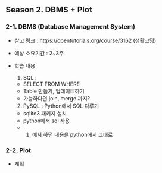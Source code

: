 ## Season 2. DBMS + Plot

### 2-1. DBMS (Database Management System)

- 참고 링크 : https://opentutorials.org/course/3162 (생활코딩)
- 예상 소요기간 : 2~3주
- 학습 내용

  1) SQL : 
    - SELECT FROM WHERE
    - Table 만들기, 업데이트하기
    - 가능하다면 join, merge 까지?
    
  2) PySQL : Python에서 SQL 다루기
    - sqlite3 패키지 설치
    - python에서 sql 사용
    - 1) 에서 하던 내용을 python에서 그대로
    
### 2-2. Plot

 - 계획 

